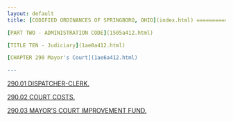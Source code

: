 ```yaml
---
layout: default 
title: [CODIFIED ORDINANCES OF SPRINGBORO, OHIO](index.html) =====================================================

[PART TWO - ADMINISTRATION CODE](1505a412.html)

[TITLE TEN - Judiciary](1ae0a412.html)

[CHAPTER 290 Mayor's Court](1ae6a412.html)

---
```


[290.01 DISPATCHER-CLERK.](1b01a412.html)

[290.02 COURT COSTS.](1b05a412.html)

[290.03 MAYOR'S COURT IMPROVEMENT FUND.](1b0da412.html)
